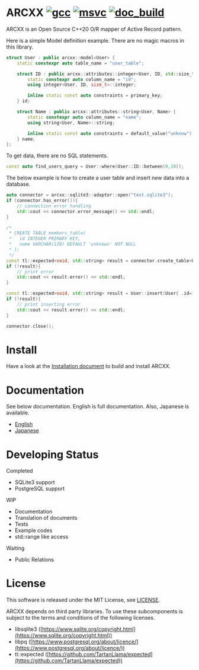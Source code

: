 # ARCXX [![gcc](https://github.com/akisute514/arcxx/actions/workflows/gcc-test.yml/badge.svg)](https://github.com/akisute514/arcxx/actions/workflows/gcc-test.yml) [![msvc](https://github.com/akisute514/arcxx/actions/workflows/msvc-test.yml/badge.svg)](https://github.com/akisute514/arcxx/actions/workflows/msvc-test.yml) [![doc_build](https://github.com/akisute514/arcxx/actions/workflows/doc_build.yml/badge.svg)](https://github.com/akisute514/arcxx/actions/workflows/doc_build.yml)

ARCXX is an Open Source C++20 O/R mapper of Active Record pattern.

Here is a simple Model definition example. There are no magic macros in this library.

```cpp
struct User : public arcxx::model<User> {
    static constexpr auto table_name = "user_table";

    struct ID : public arcxx::attributes::integer<User, ID, std::size_t> {
        static constexpr auto column_name = "id";
        using integer<User, ID, size_t>::integer;

        inline static const auto constraints = primary_key;
    } id;

    struct Name : public arcxx::attributes::string<User, Name> {
        static constexpr auto column_name = "name";
        using string<User, Name>::string;

        inline static const auto constraints = default_value("unknow") & length(128);
    } name;
};
```

To get data, there are no SQL statements.

```cpp
const auto find_users_query = User::where(User::ID::between(0,10));
```

The below example is how to create a user table and insert new data into a database.

```cpp
auto connector = arcxx::sqlite3::adaptor::open("test.sqlite3");
if (connector.has_error()){
    // connection error handling
    std::cout << connector.error_message() << std::endl;
}

/*
 * CREATE TABLE members_table(
 *   id INTEGER PRIMARY KEY,
 *   name VARCHAR(128) DEFAULT 'unknown' NOT NULL
 * );
 */
const tl::expected<void, std::string> result = connector.create_table<User>();
if (!result){
    // print error
    std::cout << result.error() << std::endl;
}

const tl::expected<void, std::string> result = User::insert(User{ .id=1, .name="foo" }).exec(connector);
if (!result){
    // print inserting error
    std::cout << result.error() << std::endl;
}

connector.close();
```


# Install

Have a look at the [Installation document](https://akisute514.github.io/arcxx/en/installation/cmake.html) to build and install ARCXX.

# Documentation

See below documentation. English is full documentation. Also, Japanese is available.

* [English](https://akisute514.github.io/arcxx/en)
* [Japanese](https://akisute514.github.io/arcxx/ja)

# Developing Status

Completed
* SQLite3 support
* PostgreSQL support

WIP
* Documentation
* Translation of documents
* Tests
* Example codes
* std::range like access

Waiting
* Public Relations


# License
This software is released under the MIT License, see [LICENSE](LICENSE).

ARCXX depends on third party libraries. To use these subcomponents is subject to the terms and conditions of the following licenses.

* libsqlite3 ([https://www.sqlite.org/copyright.html](https://www.sqlite.org/copyright.html))
* libpq ([https://www.postgresql.org/about/licence/](https://www.postgresql.org/about/licence/))
* tl::expected ([https://github.com/TartanLlama/expected](https://github.com/TartanLlama/expected))